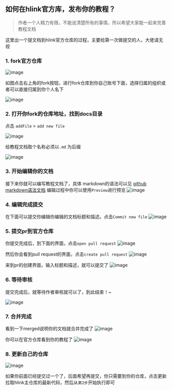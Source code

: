 ## 如何在hlink官方库，发布你的教程？
> 作者一个人精力有限，不能说清楚所有的事情，所以希望大家能一起来完善教程文档


这里出一个提文档到hlink官方仓库的过程，主要给第一次做提交的人，大佬请无视

### 1. fork官方仓库

![image](https://user-images.githubusercontent.com/13427467/169976969-ee19ba29-77ab-4872-b8f5-4ae94a4ec854.png)

如图点击右上角的fork按钮，进行fork仓库到你自己账号下面，选择归属的组织或者可以直接归属到你个人名下

![image](https://user-images.githubusercontent.com/13427467/169977425-e456fa93-70b0-4f5a-855a-35f084803b31.png)


### 2. 打开你fork的仓库地址，找到docs目录

点击 `addFile` > `add new file`

![image](https://user-images.githubusercontent.com/13427467/169977753-818706a2-206f-4995-95c8-ad07eab5e47c.png)

给教程文档取个名称必须以`.md` 为后缀

![image](https://user-images.githubusercontent.com/13427467/169978122-5dea0e7e-74d0-4181-ba12-95a4a56453ec.png)


### 3. 开始编辑你的文档

接下来你就可以编写教程文档了，具体 markdown的语法可以见 [github markdown语法文档](https://docs.github.com/cn/get-started/writing-on-github/getting-started-with-writing-and-formatting-on-github/basic-writing-and-formatting-syntax)
编辑过程中你可以使用`Preview`进行预览
![image](https://user-images.githubusercontent.com/13427467/169979479-6c346f4d-852f-4f82-8bb1-038c445f11dc.png)


### 4. 编辑完成提交

在下面可以提交你编辑你编辑的文档标题和描述。点击`Commit new file`
![image](https://user-images.githubusercontent.com/13427467/169979131-0ade3414-b4dd-49b3-802d-cf0376bc994e.png)

### 5. 提交pr到官方仓库

你提交完成后，到下面的界面，点击`open pull request`
![image](https://user-images.githubusercontent.com/13427467/169980843-edba3830-e29d-429c-9ccf-94c4d88cd44d.png)

然后你会看到pull request的界面，点击`create pull request`
![image](https://user-images.githubusercontent.com/13427467/169981178-82027db6-7d06-40d6-af1e-8b4e4b9de79d.png)

来到pr的创建界面，输入标题和描述，就可以提交了
![image](https://user-images.githubusercontent.com/13427467/169982051-7d9dff05-a3a1-457f-b63b-960331e98f14.png)

### 6. 等待审核

提交完成后，就等待作者审核就可以了，到此结束！~

![image](https://user-images.githubusercontent.com/13427467/169982738-5c351347-6e1e-42b3-abaa-f497ecc6cdd7.png)

### 7. 合并完成
看到一下merged说明你的文档就合并完成了
![image](https://user-images.githubusercontent.com/13427467/169983037-853989e7-e958-4750-8bc8-b0571ed97e6f.png)

你可以在官方仓库看到你的教程了
![image](https://user-images.githubusercontent.com/13427467/169983887-1237af7d-8645-4442-8556-dc0168ca8769.png)


### 8. 更新自己的仓库

![image](https://user-images.githubusercontent.com/13427467/169983610-babb8406-2950-4527-b0de-6120a249d6d3.png)

如果你前面已经提交过一个了，后面希望再提交，你只需要到你的仓库，点击更新拉取hlink主仓库的最新代码，然后从`第2步`开始执行即可




